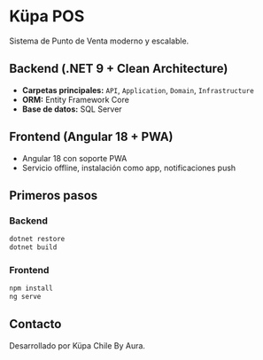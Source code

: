 # Küpa POS

Sistema de Punto de Venta moderno y escalable.

## Backend (.NET 9 + Clean Architecture)

- **Carpetas principales:** `API`, `Application`, `Domain`, `Infrastructure`
- **ORM:** Entity Framework Core
- **Base de datos:** SQL Server

## Frontend (Angular 18 + PWA)

- Angular 18 con soporte PWA
- Servicio offline, instalación como app, notificaciones push

## Primeros pasos

### Backend

```bash
dotnet restore
dotnet build
```

### Frontend

```bash
npm install
ng serve
```

## Contacto

Desarrollado por Küpa Chile By Aura.
